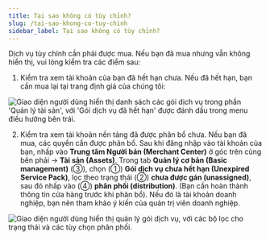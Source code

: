 ```yaml
---
title: Tại sao không có tùy chỉnh?
slug: /tai-sao-khong-co-tuy-chinh
sidebar_label: Tại sao không có tùy chỉnh?
---
```


Dịch vụ tùy chỉnh cần phải được mua. Nếu bạn đã mua nhưng vẫn không hiển thị, vui lòng kiểm tra các điểm sau:

1. Kiểm tra xem tài khoản của bạn đã hết hạn chưa. Nếu đã hết hạn, bạn cần mua lại tại trang định giá của chúng tôi: 

![Giao diện người dùng hiển thị danh sách các gói dịch vụ trong phần 'Quản lý tài sản', với 'Gói dịch vụ đã hết hạn' được đánh dấu trong menu điều hướng bên trái.](https://storage.googleapis.com/jegavn_kb/images/1f0abb09-8c5c-433a-81f6-a122d538d75c.png)

2. Kiểm tra xem tài khoản nền tảng đã được phân bổ chưa. Nếu bạn đã mua, các quyền cần được phân bổ. Sau khi đăng nhập vào tài khoản của bạn, nhấp vào **Trung tâm Người bán (Merchant Center)** ở góc trên cùng bên phải -> **Tài sản (Assets)**. Trong tab **Quản lý cơ bản (Basic management)** (③), chọn (①) **Gói dịch vụ chưa hết hạn (Unexpired Service Pack)**, lọc theo trạng thái (②) **chưa được gán (unassigned)**, sau đó nhấp vào (④) **phân phối (distribution)**. (Bạn cần hoàn thành thông tin cửa hàng trước khi phân bổ). Nếu đó là tài khoản doanh nghiệp, bạn nên tham khảo ý kiến của quản trị viên doanh nghiệp.

![Giao diện người dùng hiển thị quản lý gói dịch vụ, với các bộ lọc cho trạng thái và các tùy chọn phân phối.](https://storage.googleapis.com/jegavn_kb/images/0d43bbbf-703c-4412-9238-dccd8e045dda.png)